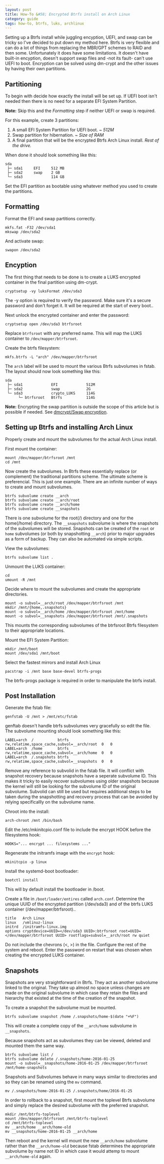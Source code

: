 ```yaml
---
layout: post
title: How-To &#58; Encrypted Btrfs install on Arch Linux
category: guide
tags: how-to, btrfs, luks, archlinux
---
```

Setting up a Btrfs install while juggling encyption, UEFI, and swap can be tricky so I've decided to put down my method here. Btrfs is very flexible and can do a lot of things from replacing the MBR/GPT schemes to RAID and then some. Unfortunately it does have some limitations. It doesn't have built-in encyption, doesn't support swap files and -not its fault- can't use UEFI to boot. Encryption can be solved using dm-crypt and the other issues by having their own partitions.

## Partitioning
To begin with decide how exactly the install will be set up. If UEFI boot isn't needed then there is no need for a separate EFI System Partition.

**Note:** Skip this and the *Formatting* step if neither UEFI or swap is required.

For this example, create 3 partitions:

1. A small EFI System Partition for UEFI boot. *~ 512M*  
2. Swap partition for hibernation. *~ Size of RAM*  
3. A final partition that will be the encrypted Btrfs Arch Linux install. *Rest of the drive.*  

When done it should look something like this:

    sda
     ├─ sda1     EFI     512 MB
     ├─ sda2     swap    2 GB
     └─ sda3             114 GB

Set the EFI partition as bootable using whatever method you used to create the partitions.

## Formatting
Format the EFI and swap partitions correctly.

    mkfs.fat -F32 /dev/sda1
    mkswap /dev/sda2

And activate swap:

    swapon /dev/sda2

## Encyption
The first thing that needs to be done is to create a LUKS encrypted container in the final partition using dm-crypt.

    cryptsetup -vy luksFormat /dev/sda3

The -y option is required to verify the password. Make sure it's a secure password and don't forget it. It will be required at the start of every boot..

Next unlock the encrypted container and enter the password:

    cryptsetup open /dev/sda3 btrfsroot

Replace `btrfsroot` with any preferred name. This will map the LUKS container to `/dev/mapper/btrfsroot`.

Create the btrfs filesystem:

    mkfs.btrfs -L "arch" /dev/mapper/btrfsroot

The `arch` label will be used to mount the various Btrfs subvolumes in fstab. The layout should now look something like this:

    sda
     ├─ sda1             EFI             512M
     ├─ sda2             swap            2G
     └─ sda3             crypto_LUKS     114G
          └─ btrfsroot   Btrfs           114G

**Note:** Encrypting the swap partition is outside the scope of this article but is possible if needed. See [dmcrypt/Swap encryption](https://wiki.archlinux.org/index.php/Dm-crypt/Swap_encryption).

## Setting up Btrfs and installing Arch Linux
Properly create and mount the subvolumes for the actual Arch Linux install.

First mount the container:

    mount /dev/mapper/btrfsroot /mnt
    cd /mnt

Now create the subvolumes. In Btrfs these essentially replace (or complement) the traditional partitions scheme. The ultimate scheme is preferencial. This is just one example. There are an infinite number of ways to create and mount subvolumes.

    btrfs subvolume create __arch
    btrfs subvolume create __arch/root
    btrfs subvolume create __arch/home
    btrfs subvolume create __snapshots

There is one subvolume for the root(/) directory and one for the home(/home) directory. The `__snapshots` subvolume is where the snapshots of the subvolumes will be stored. Snapshots can be created of the `root` or `home` subvolumes (or both by snapshotting `__arch`) prior to major upgrades as a form of backup. They can also be automated via simple scripts.

View the subvolumes:

    btrfs subvolume list .

Unmount the LUKS container:

    cd
    umount -R /mnt

Decide where to mount the subvolumes and create the appropriate directories.

    mount -o subvol=__arch/root /dev/mapper/btrfsroot /mnt
    mkdir /mnt/{home,.snapshots}
    mount -o subvol=__arch/home /dev/mapper/btrfsroot /mnt/home
    mount -o subvol=__snapshots /dev/mapper/btrfsroot /mnt/.snapshots

This mounts the corresponding subvolumes of the btrfsroot Btrfs filesystem to their appropriate locations.

Mount the EFI System Partition:

    mkdir /mnt/boot
    mount /dev/sda1 /mnt/boot

Select the fastest mirrors and install Arch Linux

    pacstrap -i /mnt base base-devel btrfs-progs

The btrfs-progs package is required in order to manipulate the btrfs install.

## Post Installation
Generate the fstab file:

    genfstab -U /mnt > /mnt/etc/fstab

genftab doesn't handle btrfs subvolumes very gracefully so edit the file. The subvolume mounting should look something like this:

    LABEL=arch  /           btrfs   rw,relatime,space_cache,subvol=__arch/root  0   0
    LABEL=arch  /home       btrfs   rw,relatime,space_cache,subvol=__arch/home  0   0
    LABEL=arch  /.snapshots btrfs   rw,relatime,space_cache,subvol=__snapshots  0   0

Remove any reference to subvolid in the fstab file. It will conflict with snapshot recovery because snapshots have a seperate subvolume ID. This makes it tricky to easily recover subvolumes using older snapshots because the kernel will still be looking for the subvolume ID of the original subvolume. Subvolid can still be used but requires additional steps to be taken during the snapshotting and recovery process that can be avoided by relying specificallly on the subvolume name.

Chroot into the install:

    arch-chroot /mnt /bin/bash

Edit the /etc/mkinitcpio.conf file to include the encrypt HOOK before the filesystems hook:

    HOOKS="... encrypt ... filesystems ..."

Regenerate the initramfs image with the `encrypt` hook:

    mkinitcpio -p linux

Install the systemd-boot bootloader:

    bootctl install

This will by default install the bootloader in /boot.

Create a file in `/boot/loader/entires` called `arch.conf`. Determine the unique UUID of the encrypted partition (/dev/sda3) and of the btrfs LUKS container (/dev/mapper/btrfsroot)..

    title   Arch Linux
    linux   /vmlinuz-linux
    initrd  /initramfs-linux.img
    options cryptdevice=UUID=</dev/sda3 UUID>:btrfsroot root=UUID=</dev/mapper/btrfsroot UUID> rootflags=subvol=__arch/root rw quiet

Do not include the chevrons (<, >) in the file. Configure the rest of the system and reboot. Enter the password on restart that was chosen when creating the encrypted LUKS container.

## Snapshots
Snapshots are very straightforward in Btrfs. They act as another subvolume linked to the original. They take up almost no space unless changes are made on the original subvolume in which case they retain the files and hierarchy that existed at the time of the creation of the snapshot.

To create a snapshot the subvolume must be mounted.

    btrfs subvolume snapshot /home /.snapshots/home-$(date "+%F")

This will create a complete copy of the `__arch/home` subvolume in `__snapshots`.

Because snapshots act as subvolumes they can be viewed, deleted and mounted them the same way.

    btrfs subvolume list /
    btrfs subvolume delete /.snapshots/home-2016-01-25
    mount -o subvol=__snapshots/home-2016-01-25 /dev/mapper/btrfsroot /mnt/home-snapshots

Snapshots and Subvolumes behave in many ways similar to directories and so they can be renamed using the `mv` command.

    mv /.snapshots/home-2016-01-25 /.snapshots/home/2016-01-25

In order to rollback to a snapshot, first mount the toplevel Btrfs subvolume and simply replace the desired subvolume with the preferred snapshot.

    mkdir /mnt/btrfs-toplevel
    mount /dev/mapper/btrfsroot /mnt/btrfs-toplevel
    cd /mnt/btrfs-toplevel
    mv __arch/home __arch/home-old
    mv __snapshots/home-2016-01-25 __arch/home

Then reboot and the kernel will mount the new `__arch/home` subvolume rather than the `__arch/home-old` because fstab determines the appropriate subvolume by name not ID in which case it would attemp to mount `__arch/home-old` again.
